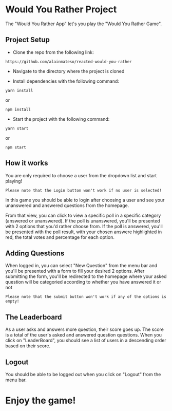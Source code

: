 # Would You Rather Project

The "Would You Rather App" let's you play the "Would You Rather Game".

## Project Setup

- Clone the repo from the following link:

```
https://github.com/alainmateso/reactnd-would-you-rather
```

- Navigate to the directory where the project is cloned

- Install dependencies with the following command:

```
yarn install
```

or

```
npm install
```

- Start the project with the following command:

```
yarn start
```

or

```
npm start
```

## How it works

You are only required to choose a user from the dropdown list and start playing!

`Please note that the Login button won't work if no user is selected!`

In this game you should be able to login after choosing a user and see your unanswered and answered questions from the homepage.

From that view, you can click to view a specific poll in a specific category (answered or unanswered).
If the poll is unanswered, you'll be presented with 2 options that you'd rather choose from.
If the poll is answered, you'll be presented with the poll result, with your chosen answere highlighted in red, the total votes and percentage for each option.

## Adding Questions

When logged in, you can select "New Question" from the menu bar and you'll be presented with a form to fill your desired 2 options. After submitting the form, you'll be redirected to the homepage where your asked question will be categoried according to whether you have answered it or not

`Please note that the submit button won't work if any of the options is empty!`

## The Leaderboard

As a user asks and answers more question, their score goes up. The score is a total of the user's asked and answered question questions. When you click on "LeaderBoard", you should see a list of users in a descending order based on their score.

## Logout

You should be able to be logged out when you click on "Logout" from the menu bar.

# Enjoy the game!

